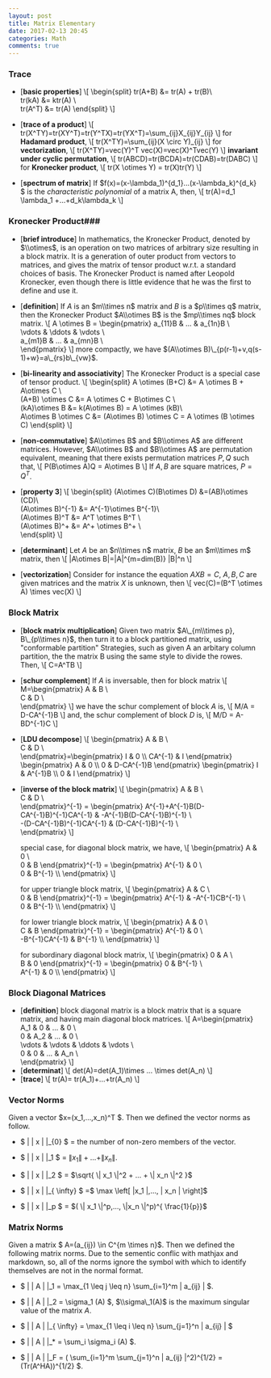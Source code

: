 ```yaml
---
layout: post
title: Matrix Elementary
date: 2017-02-13 20:45
categories: Math
comments: true
---
```


### Trace ###
- [**basic properties**]
\\[
\\begin{split}
tr(A+B) &= tr(A) + tr(B)\\\
tr(kA) &= ktr(A) \\\
tr(A^T) &= tr(A)
\\end{split}
\\]

- [**trace of a product**]
\\[
tr(X^TY)=tr(XY^T)=tr(Y^TX)=tr(YX^T)=\\sum_{ij}X\_{ij}Y\_{ij}
\\]
for **Hadamard product**,
\\[
tr(X^TY)=\\sum_{ij}(X \\circ Y)\_{ij}
\\]
for **vectorization**,
\\[
tr(X^TY)=vec(Y)^T vec(X)=vec(X)^Tvec(Y)
\\]
**invariant under cyclic permutation**,
\\[
tr(ABCD)=tr(BCDA)=tr(CDAB)=tr(DABC)
\\]
for **Kronecker product**,
\\[
tr(X \\otimes Y) = tr(X)tr(Y)
\\]

- [**spectrum of matrix**]
If $f(x)=(x-\\lambda\_1)^{d\_1}...(x-\\lambda\_k)^{d\_k} $ is the *characteristic polynomial* of a matrix A, then,
\\[
tr(A)=d\_1 \\lambda\_1 +...+d\_k\\lambda\_k
\\]


### Kronecker Product###
+ [**brief introduce**] In mathematics, the Kronecker Product, denoted by $\\otimes$, is an operation on two matrices of arbitrary size resulting in a block matrix. It is a generation of outer product from vectors to matrices, and gives the matrix of tensor product w.r.t. a standard choices of basis. The Kronecker Product is named after Leopold Kronecker, even though there is little evidence that he was the first to define and use it.

+ [**definition**] If $A$ is an $m\\times n$ matrix and $B$ is a $p\\times q$ matrix, then the Kronecker Product $A\\otimes B$ is the $mp\\times nq$ block matrix.
\\[
A \\otimes B = \\begin{pmatrix}
a\_{11}B & ... & a\_{1n}B \\\
\\vdots & \\ddots & \\vdots \\\
a\_{m1}B & ... & a\_{mn}B \\\
\\end{pmatrix}
\\]
more compactly, we have $(A\\otimes B)\_{p(r-1)+v,q(s-1)+w}=a\_{rs}b\_{vw}$.

+ [**bi-linearity and  associativity**] The Kronecker Product is a special case of tensor product.
\\[
\\begin{split}
A \\otimes (B+C) &= A \\otimes B + A\\otimes C \\\
(A+B) \\otimes C &= A \\otimes C + B\\otimes C \\\
(kA)\\otimes B &= k(A\\otimes B) = A \\otimes (kB)\\\
A\\otimes B \\otimes C &= (A\\otimes B) \\otimes C = A \\otimes (B \\otimes C)
\\end{split}
\\]

+ [**non-commutative**] $A\\otimes B$ and $B\\otimes A$ are different matrices. However, $A\\otimes B$ and $B\\otimes A$ are permutation equivalent, meaning that there exists permutation matrices $P,Q$ such that,
\\[
P(B\\otimes A)Q = A\\otimes B
\\]
If $A,B$ are square matrices, $P=Q^T$.

+ [**property 3**]
\\[
\\begin{split}
(A\\otimes C)(B\\otimes D) &=(AB)\\otimes (CD)\\\
(A\\otimes B)^{-1} &= A^{-1}\\otimes B^{-1}\\\
(A\\otimes B)^T &= A^T \\otimes B^T \\\
(A\\otimes B)^+ &= A^+ \\otimes B^+ \\\
\\end{split}
\\]

+ [**determinant**] Let $A$ be an $n\\times n$ matrix, $B$ be an $m\\times m$ matrix, then
\\[
|A\\otimes B|=|A|^{m=dim(B)} |B|^n
\\]

+ [**vectorization**] Consider for instance the equation $AXB=C$, $A,B,C$ are given matrices and the matrix $X$ is unknown, then
\\[
vec(C)=(B^T \\otimes A) \\times vec(X)
\\]

### Block Matrix ###
- [**block matrix multiplication**] Given two matrix $A\_{m\\times p}, B\_{p\\times n}$, then turn it to a block partitioned matrix, using "conformable partition" Strategies, such as given A an arbitary column partition, the the matrix B using the same style to divide the rowes. Then,
\\[
C=A^TB
\\]

- [**schur complement**]
If $A$ is inversable, then for block matrix 
\\[
M=\\begin{pmatrix}
A & B \\\
C & D \\\
\\end{pmatrix}
\\]
we have the schur complement of block $A$ is,
\\[
M/A = D-CA^{-1}B
\\]
and, the schur complement of block $D$ is,
\\[
M/D = A-BD^{-1}C
\\]

- [**LDU decompose**]
\\[
\\begin{pmatrix}
A & B \\\
C & D \\\
\\end{pmatrix}=\\begin{pmatrix} I & 0 \\\ CA^{-1} & I \\end{pmatrix} \\begin{pmatrix} A & 0 \\\ 0 & D-CA^{-1}B \\end{pmatrix} \\begin{pmatrix} I & A^{-1}B \\\ 0 & I \\end{pmatrix}
\\]

- [**inverse of the block matrix**]
\\[
\\begin{pmatrix}
A & B \\\
C & D \\\
\\end{pmatrix}^{-1} = \\begin{pmatrix} 
A^{-1}+A^{-1}B(D-CA^{-1}B)^{-1}CA^{-1} & -A^{-1}B(D-CA^{-1}B)^{-1} \\\
-(D-CA^{-1}B)^{-1}CA^{-1} & (D-CA^{-1}B)^{-1} \\\
\\end{pmatrix}
\\]

    special case, for diagonal block matrix, we have,
\\[
\\begin{pmatrix}
A & 0 \\\
0 & B
\\end{pmatrix}^{-1} = \\begin{pmatrix} A^{-1} & 0  \\\
0 & B^{-1} \\\ \\end{pmatrix}
\\]

    for upper triangle block matrix,
\\[
\\begin{pmatrix}
A & C \\\
0 & B
\\end{pmatrix}^{-1} = \\begin{pmatrix} A^{-1} & -A^{-1}CB^{-1} \\\
0 & B^{-1} \\\ \\end{pmatrix}
\\]

    for lower triangle block matrix,
\\[
\\begin{pmatrix}
A & 0 \\\
C & B
\\end{pmatrix}^{-1} = \\begin{pmatrix} A^{-1} & 0  \\\
-B^{-1}CA^{-1} & B^{-1} \\\ \\end{pmatrix}
\\]

    for subordinary diagonal block matrix,
\\[
\\begin{pmatrix}
0 & A \\\
B & 0
\\end{pmatrix}^{-1} = \\begin{pmatrix} 0 & B^{-1} \\\
A^{-1} & 0 \\\ \\end{pmatrix}
\\]   



### Block Diagonal Matrices ###
- [**definition**] block diagonal matrix is a block matrix that is a square matrix, and having main diagonal block matrices.
\\[
A=\\begin{pmatrix}
A\_1 & 0 & ... & 0 \\\
0 & A\_2 & ... & 0 \\\
\\vdots & \\vdots & \\ddots & \\vdots \\\
0 & 0 & ... & A\_n \\\
\\end{pmatrix}
\\]
- [**determinat**] 
\\[
det(A)=det(A\_1)\\times ... \\times det(A\_n)
\\]
- [**trace**]
\\[
tr(A)= tr(A\_1)+...+tr(A\_n)
\\]







### Vector Norms ###
Given a vector $x=(x_1,...,x_n)^T $. Then we defined the vector norms as follow.

-  $ \| \| x \| \|_{0} $  = the number of non-zero members of the vector.

-  $ \| \| x \| \|_1 $ = $\| x_1 \| + ... + \| x_n \|$.

-  $ \| \| x \| \|_2 $ = $\sqrt{ \| x_1 \|^2 + ... + \| x_n \|^2 }$
-  $ \| \| x \| \|_{ \infty} $ =$ \max \left[ \|x_1 \|,..., \| x_n \| \right]$
-  $ \| \| x \| \|_p $  = $( \| x_1 \|^p,..., \|x_n \|^p)^{ \frac{1}{p}}$


### Matrix Norms ###
Given a matrix $ A=(a_{ij}) \in C^{m \times n}$. Then we defined the following matrix norms. Due to the sementic conflic with mathjax and markdown, so, all of the norms ignore the symbol with which to identify themselves are not in the normal format.

- $  \| \| A \| \|\_1  =  \\max_{1 \leq j \leq n} \\sum\_{i=1}^m \| a\_{ij} \| $.

- $ \| \| A \| \|\_2   =  \\sigma\_1 (A) $, $\\sigma\_1(A)$ is the maximum singular value of the matrix $A$.

- $  \| \| A \| \|\_{ \\infty}  =  \\max_{1 \leq i \leq n} \\sum\_{j=1}^n \| a\_{ij} \| $

- $  \| \| A \| \|\_*  =  \\sum_i \\sigma\_i (A) $.

- $  \| \| A \| \|\_F = ( \\sum\_{i=1}^m \\sum\_{j=1}^n \| a\_{ij} \|^2)^{1/2} = (Tr(A^HA))^{1/2} $.
